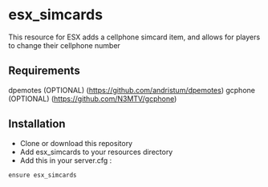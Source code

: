 # esx_simcards

This resource for ESX adds a cellphone simcard item, and allows for players to change their cellphone number

## Requirements
dpemotes (OPTIONAL) (https://github.com/andristum/dpemotes) 
gcphone (OPTIONAL) (https://github.com/N3MTV/gcphone)


## Installation
- Clone or download this repository
- Add esx_simcards to your resources directory
- Add this in your server.cfg :

```
ensure esx_simcards
```
